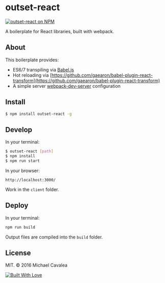 # outset-react

[![outset-react on NPM](https://img.shields.io/npm/v/outset-react.svg)](https://www.npmjs.com/package/outset-react)

A boilerplate for React libraries, built with webpack.

## About

This boilerplate provides:

* ES6/7 transpiling via [Babel.js](http://babeljs.io/)
* Hot reloading via [https://github.com/gaearon/babel-plugin-react-transform](https://github.com/gaearon/babel-plugin-react-transform)
* A simple server [webpack-dev-server](https://github.com/webpack/webpack-dev-server) configuration

## Install

```bash
$ npm install outset-react -g
```

## Develop

In your terminal:

```bash
$ outset-react [path]
$ npm install
$ npm run start
```

In your browser:

```
http://localhost:3000/
```

Work in the `client` folder.

## Deploy

In your terminal:

```bash
npm run build
```

Output files are compiled into the `build` folder.

## License

MIT. © 2016 Michael Cavalea

[![Built With Love](http://forthebadge.com/images/badges/built-with-love.svg)](http://forthebadge.com)
